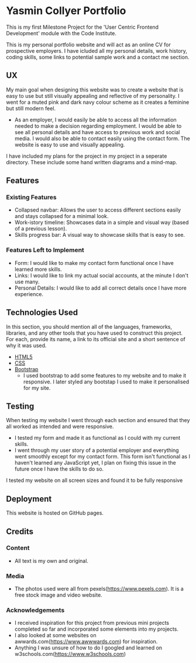 # Yasmin Collyer Portfolio

This is my first Milestone Project for the 'User Centric Frontend Development' module with the Code Institute.

This is my personal portfolio website and will act as an online CV for prospective employers. 
I have icluded all my personal details, work history, coding skills, some links to potential sample work and a contact me section. 
 
## UX
 
My main goal when designing this website was to create a website that is easy to use but still visually appealing and reflective of my personality. I went for a muted pink and dark navy colour scheme as it creates a feminine but still modern feel.



- As an employer, I would easily be able to access all the information needed to make a decision regarding employment. I would be able to see all personal details and have access to previous work and social media. I would also be able to contact easily using the contact form. The website is easy to use and visually appealing.


I have included my plans for the project in my project in a seperate directory. These include some hand written diagrams and a mind-map.



## Features


 
### Existing Features
- Collapsed navbar: Allows the user to access different sections easily and stays collapsed for a minimal look.
- Work-istory timeline: Showcases data in a simple and visual way (based of a previous lesson).
- Skills progress bar: A visual way to showcase skills that is easy to see.


### Features Left to Implement
- Form: I would like to make my contact form functional once I have learned more skills.
- Links: I would like to link my actual social accounts, at the minute I don't use many.
- Personal Details: I would like to add all correct details once I have more experience.
## Technologies Used

In this section, you should mention all of the languages, frameworks, libraries, and any other tools that you have used to construct this project. For each, provide its name, a link to its official site and a short sentence of why it was used.

- [HTML5](https://en.wikipedia.org/wiki/HTML5)
- [CSS](https://en.wikipedia.org/wiki/Cascading_Style_Sheets)
- [Bootstrap](https://getbootstrap.com)
  - I used bootstrap to add some features to my website and to make it responsive. I later styled any bootstap I used to make it personalised for my site.
   


## Testing

When testing my website I went through each section and ensured that they all worked as intended and were responsive.

- I tested my form and made it as functional as I could with my current skills.
- I went through my user story of a potential employer and everything went smoothly except for my contact form. This form isn't functional as I haven't learned any JavaScript yet, I plan on fixing this issue in the future once I have the skills to do so.

I tested my website on all screen sizes and found it to be fully responsive
## Deployment
This website is hosted on GitHub pages. 


## Credits

### Content
- All text is my own and original.

### Media
- The photos used were all from pexels(https://www.pexels.com). It is a free stock image and video website.

### Acknowledgements

- I received inspiration for this project from previous mini projects completed so far and incorporated some elements into my projects.
- I also looked at some websites on awwards.com(https://www.awwwards.com) for inspiration.
- Anything I was unsure of how to do I googled and learned on w3schools.com(https://www.w3schools.com)
